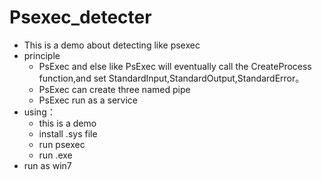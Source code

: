 # Psexec_detecter
* This is a demo about detecting like psexec
* principle
    * PsExec and else like PsExec will eventually call the CreateProcess function,and set StandardInput,StandardOutput,StandardError。
    * PsExec can create three named pipe
    * PsExec run as a service
* using：
    * this is a demo
    * install .sys file
    * run psexec 
    * run .exe
* run as win7
